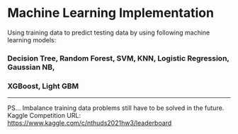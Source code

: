 # Machine Learning Implementation
Using training data to predict testing data by using following machine learning models: 
### Decision Tree, Random Forest, SVM, KNN, Logistic Regression, Gaussian NB,
### XGBoost, Light GBM
---
PS... Imbalance training data problems still have to be solved in the future.
Kaggle Competition URL: https://www.kaggle.com/c/nthuds2021hw3/leaderboard
